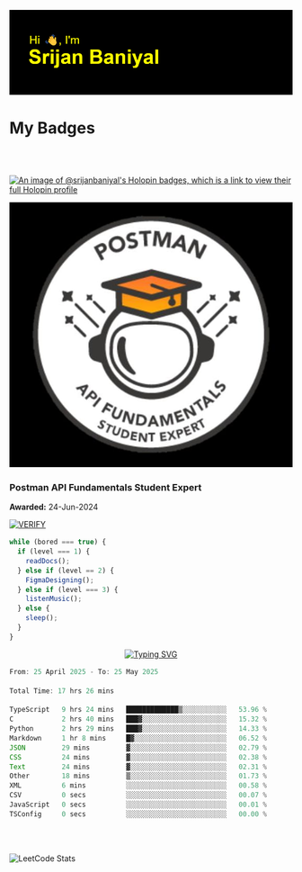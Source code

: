 ![Header](./header.png)

# My Badges

<Br />
<Br />

[![An image of @srijanbaniyal's Holopin badges, which is a link to view their full Holopin profile](https://holopin.me/srijanbaniyal)](https://holopin.io/@srijanbaniyal)

[![Postman API Fundamentals Student Expert](/Postman.jpeg)](https://api.badgr.io/public/assertions/r9BLLy0oTfKJBbkGuDI1zA)

### Postman API Fundamentals Student Expert

**Awarded:** 24-Jun-2024

[![VERIFY](https://img.shields.io/badge/VERIFY-blue)](https://badgecheck.io?url=https%3A%2F%2Fapi.badgr.io%2Fpublic%2Fassertions%2Fr9BLLy0oTfKJBbkGuDI1zA)

```javascript
while (bored === true) {
  if (level === 1) {
    readDocs();
  } else if (level == 2) {
    FigmaDesigning();
  } else if (level === 3) {
    listenMusic();
  } else {
    sleep();
  }
}
```

<p align="center">
  <a href="https://git.io/typing-svg"><img src="https://readme-typing-svg.demolab.com?font=Tilt+Prism&size=30&pause=1000&color=0FF75B&center=true&vCenter=true&width=800&height=80&lines=Time+spent+on+various+Programming+languages" alt="Typing SVG" /></a>
</p>

<!--START_SECTION:waka-->

```TypeScript
From: 25 April 2025 - To: 25 May 2025

Total Time: 17 hrs 26 mins

TypeScript   9 hrs 24 mins   █████████████▒░░░░░░░░░░░   53.96 %
C            2 hrs 40 mins   ███▓░░░░░░░░░░░░░░░░░░░░░   15.32 %
Python       2 hrs 29 mins   ███▓░░░░░░░░░░░░░░░░░░░░░   14.33 %
Markdown     1 hr 8 mins     █▓░░░░░░░░░░░░░░░░░░░░░░░   06.52 %
JSON         29 mins         ▓░░░░░░░░░░░░░░░░░░░░░░░░   02.79 %
CSS          24 mins         ▓░░░░░░░░░░░░░░░░░░░░░░░░   02.38 %
Text         24 mins         ▓░░░░░░░░░░░░░░░░░░░░░░░░   02.31 %
Other        18 mins         ▒░░░░░░░░░░░░░░░░░░░░░░░░   01.73 %
XML          6 mins          ░░░░░░░░░░░░░░░░░░░░░░░░░   00.58 %
CSV          0 secs          ░░░░░░░░░░░░░░░░░░░░░░░░░   00.07 %
JavaScript   0 secs          ░░░░░░░░░░░░░░░░░░░░░░░░░   00.01 %
TSConfig     0 secs          ░░░░░░░░░░░░░░░░░░░░░░░░░   00.00 %
```

<!--END_SECTION:waka-->

<Br />
<Br />

![LeetCode Stats](https://leetcard.jacoblin.cool/Srijan-Baniyal?theme=dark&font=Rasa&ext=contest)
